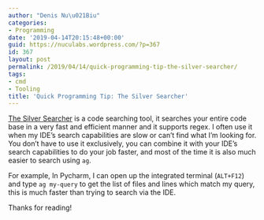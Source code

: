 ```yaml
---
author: "Denis Nu\u021Biu"
categories:
- Programming
date: '2019-04-14T20:15:48+00:00'
guid: https://nuculabs.wordpress.com/?p=367
id: 367
layout: post
permalink: /2019/04/14/quick-programming-tip-the-silver-searcher/
tags:
- cmd
- Tooling
title: 'Quick Programming Tip: The Silver Searcher'
---
```

[The Silver Searcher](https://github.com/ggreer/the_silver_searcher) is a code searching tool, it searches your entire code base in a very fast and efficient manner and it supports regex. I often use it when my IDE’s search capabilities are slow or can’t find what I’m looking for. You don’t have to use it exclusively, you can combine it with your IDE’s search capabilities to do your job faster, and most of the time it is also much easier to search using `ag`.


For example, In Pycharm, I can open up the integrated terminal (`ALT+F12`) and type `ag my-query` to get the list of files and lines which match my query, this is much faster than trying to search via the IDE.


Thanks for reading!